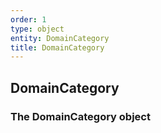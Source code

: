 ```yaml
---
order: 1
type: object
entity: DomainCategory
title: DomainCategory
---
```


## DomainCategory

### The DomainCategory object
